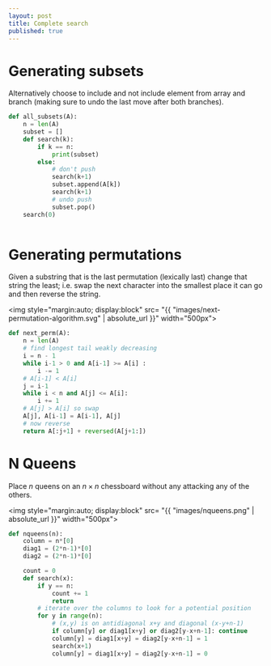 ```yaml
---
layout: post
title: Complete search
published: true
---
```


# Generating subsets

Alternatively choose to include and not include element from array and branch (making sure to undo the last move after both branches).

```python
def all_subsets(A):
    n = len(A)
    subset = []
    def search(k):
        if k == n:
            print(subset)
        else:
            # don't push
            search(k+1)
            subset.append(A[k])
            search(k+1)
            # undo push
            subset.pop()
    search(0)
    
```

# Generating permutations

Given a substring that is the last permutation (lexically last) change that string the least; i.e. swap the next character into the smallest place it can go and then reverse the string.

<img style="margin:auto; display:block" src= "{{ "images/next-permutation-algorithm.svg" | absolute_url }}" width="500px">

```python
def next_perm(A):
    n = len(A)
    # find longest tail weakly decreasing
    i = n - 1
    while i-1 > 0 and A[i-1] >= A[i] :
        i -= 1
    # A[i-1] < A[i]
    j = i-1
    while i < n and A[j] <= A[i]:
        i += 1
    # A[j] > A[i] so swap
    A[j], A[i-1] = A[i-1], A[j]
    # now reverse
    return A[:j+1] + reversed(A[j+1:])
```

# N Queens

Place $n$ queens on an $n \times n$ chessboard without any attacking any of the others.

<img style="margin:auto; display:block" src= "{{ "images/nqueens.png" | absolute_url }}" width="500px">

```python
def nqueens(n):
    column = n*[0]
    diag1 = (2*n-1)*[0]
    diag2 = (2*n-1)*[0]

    count = 0
    def search(x):
        if y == n:
            count += 1
            return
        # iterate over the columns to look for a potential position
        for y in range(n):
            # (x,y) is on antidiagonal x+y and diagonal (x-y+n-1)
            if column[y] or diag1[x+y] or diag2[y-x+n-1]: continue
            column[y] = diag1[x+y] = diag2[y-x+n-1] = 1
            search(x+1)
            column[y] = diag1[x+y] = diag2[y-x+n-1] = 0
```

